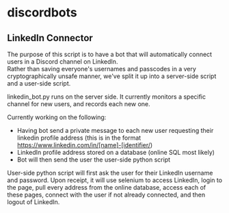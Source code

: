 # discordbots

## LinkedIn Connector  
The purpose of this script is to have a bot that will automatically connect users in a Discord channel on LinkedIn.  
Rather than saving everyone's usernames and passcodes in a very cryptographically unsafe manner, we've split it up into
a server-side script and a user-side script.

linkedin_bot.py runs on the server side. It currently monitors a specific channel for new users, and records each new one.  

Currently working on the following:  
* Having bot send a private message to each new user requesting their linkedin profile address (this is in the format https://www.linkedin.com/in/[name]-[identifier/)
* LinkedIn profile address stored on a database (online SQL most likely)
* Bot will then send the user the user-side python script

User-side python script will first ask the user for their LinkedIn username and password. Upon receipt, it will use selenium to
access LinkedIn, login to the page, pull every address from the online database, access each of these pages, connect with the user
if not already connected, and then logout of LinkedIn.
